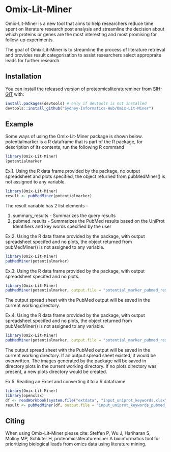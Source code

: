# Omix-Lit-Miner
Omix-Lit-Miner is a new tool that aims to help researchers reduce time spent on literature research post analysis and streamline the decision about which proteins or genes are the most interesting and most promising for follow-up experiments.

<!-- badges: start -->
<!-- badges: end -->

The goal of Omix-Lit-Miner is to streamline the process of literature retrieval and provides result categorisation to assist researchers select appropraite leads for further research.

## Installation

You can install the released version of proteomicsliteratureminer from [SIH-GIT](https://github.com/Sydney-Informatics-Hub/Omix-Lit-Miner) with:

``` r
install.packages(devtools) # only if devtools is not installed
devtools::install_github("Sydney-Informatics-Hub/Omix-Lit-Miner")
```

## Example

Some ways of using the Omix-Lit-Miner package is shown below.
potentialmarker is a R dataframe that is part of the R package, for description of its contents, run the following R command
``` r
library(Omix-Lit-Miner)
?potentialmarker
```

Ex.1. Using the R data frame provided by the package, no output spreadsheet and plots specified, the object returned from pubMedMiner() is not assigned to any variable.
``` r
library(Omix-Lit-Miner)
result <- pubMedMiner(potentialmarker)
```
The result variable has 2 list elements - 
1. summary_results - Summarizes the query results 
2. pubmed_results - Summarizes the PubMed results based on the UniProt Identifiers and key words specified by the user

Ex.2. Using the R data frame provided by the package, with output spreadsheet specifed and no plots, the object returned from pubMedMiner() is not assigned to any variable.
``` r
library(Omix-Lit-Miner)
pubMedMiner(potentialmarker)
```

Ex.3. Using the R data frame provided by the package, with output spreadsheet specifed and no plots.
``` r
library(Omix-Lit-Miner)
pubMedMiner(potentialmarker, output.file = "potential_marker_pubmed_results.xlsx")
```
The output spread sheet with the PubMed output will be saved in the current working directory.

Ex.4. Using the R data frame provided by the package, with output spreadsheet specifed and no plots, the object returned from pubMedMiner() is not assigned to any variable.
``` r
library(Omix-Lit-Miner)
pubMedMiner(potentialmarker, output.file = "potential_marker_pubmed_results.xlsx", plots.dir = "plots")
```
The output spread sheet with the PubMed output will be saved in the current working directory. If an output spread sheet existed, it would be overwritten.
The images generated by the package will be saved in directory plots in the current working directory. If no plots directory was present, a new plots directory would be created.

Ex.5. Reading an Excel and converting it to a R dataframe
``` r
library(Omix-Lit-Miner)
library(openxlsx)
df <- readWorkbook(system.file("extdata", "input_uniprot_keywords.xlsx", package="proteomicsliteratureminer"))
result <- pubMedMiner(df, output.file = "input_uniprot_keywords_pubmed_results.xlsx", plots.dir = "plots")
```

## Citing
When using Omix-Lit-Miner please cite: Steffen P, Wu J, Hariharan S, Molloy MP, Schluter H, proteomicsliteratureminer A bioinformatics tool for prioritizing biological leads from omics data using literature mining.
